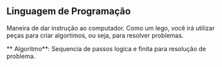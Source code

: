 ## Linguagem de Programação
 Maneira de dar instrução ao computador.
 Como um lego, você irá utilizar peças para criar algortimos, ou seja, para resolver problemas.

** Algoritmo**: Sequencia de passos logica e finita para resolução de problema.